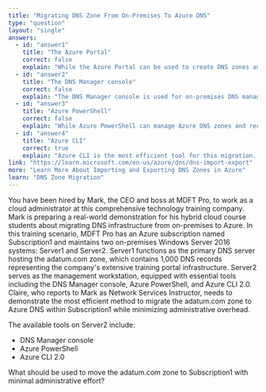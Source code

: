 ```yaml
---
title: "Migrating DNS Zone From On-Premises To Azure DNS"
type: "question"
layout: "single"
answers:
  - id: "answer1"
    title: "The Azure Portal"
    correct: false
    explain: "While the Azure Portal can be used to create DNS zones and records, it would require manual recreation of 1,000 DNS records, which does not minimize administrative effort as required."
  - id: "answer2"
    title: "The DNS Manager console"
    correct: false
    explain: "The DNS Manager console is used for on-premises DNS management but cannot directly migrate zones to Azure DNS. It lacks the capability to export zones in a format suitable for Azure DNS import."
  - id: "answer3"
    title: "Azure PowerShell"
    correct: false
    explain: "While Azure PowerShell can manage Azure DNS zones and records, Azure CLI provides more streamlined commands for DNS zone migration and is generally more efficient for this specific task."
  - id: "answer4"
    title: "Azure CLI"
    correct: true
    explain: "Azure CLI is the most efficient tool for this migration. It provides commands to export DNS zones from on-premises and import them into Azure DNS with minimal scripting, significantly reducing administrative effort compared to manual methods."
link: "https://learn.microsoft.com/en-us/azure/dns/dns-import-export"
more: "Learn More About Importing and Exporting DNS Zones in Azure"
learn: "DNS Zone Migration"
---
```


You have been hired by Mark, the CEO and boss at MDFT Pro, to work as a cloud administrator at this comprehensive technology training company. Mark is preparing a real-world demonstration for his hybrid cloud course students about migrating DNS infrastructure from on-premises to Azure. In this training scenario, MDFT Pro has an Azure subscription named Subscription1 and maintains two on-premises Windows Server 2016 systems: Server1 and Server2. Server1 functions as the primary DNS server hosting the adatum.com zone, which contains 1,000 DNS records representing the company's extensive training portal infrastructure. Server2 serves as the management workstation, equipped with essential tools including the DNS Manager console, Azure PowerShell, and Azure CLI 2.0. Claire, who reports to Mark as Network Services Instructor, needs to demonstrate the most efficient method to migrate the adatum.com zone to Azure DNS within Subscription1 while minimizing administrative overhead.

The available tools on Server2 include:
- DNS Manager console
- Azure PowerShell  
- Azure CLI 2.0

What should be used to move the adatum.com zone to Subscription1 with minimal administrative effort?